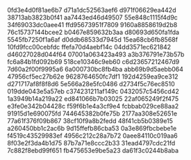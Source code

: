 0fd3e4d0f81ae6b7
d71a1dc52563aef6
d971f06629ea442d
38713ab3823b0f41
aa7443ed46d49507
55e848c1115f4d9c
34f69033dc0aee41
ffd95673951f7809
9160a8858619d2b8
76c15737144bcee2
b0467e859632b3aa
d80693d650fa1fda
5545fb7250f1a6af
d0ddb68533d7945d
15ea68cb6fb8568f
10fd9fcc00cebfdc
ffefa70d4aebf14c
04dd3571ec621842
d46027028d044f64
07001a063423a493
a3b376791e73b57b
fc6a84b1fd092b69
518ce10346c9eb60
c6d23657212467d9
7d60a2f00f9995a6
6a000730bc8fb4ba
abb69b9d5aebb064
47956cf5ec27b62e
9628764650fc7df1
192d4259ea9ce312
d271717af8f8f8d6
5e566a28e5fc0486
d2734f5c76ec8510
019dde043e5a57eb
c374231211af149c
0432057c5456cd42
1a3949b14a219a22
ed841066b7b03025
22af065249f2f475
e3fe0e342b04428c
f59f6b1e4a3cf9e4
fcbbab029ce88aa2
91915d1e690075fd
744645382b0fe75b
2177aa308e52651e
77a61f376f09b867
38cf10f9a8b2fedd
48f41cb5b0389e15
a260450bb1c2ac6b
9d15ffefb86cba53
0a3e869fbcbebe1e
f4519c43529983ef
4956c212c28a7b72
0aee84110c019aa6
8f03e2f3da4b1d75
87b7a71e8ccc2b33
31ead4797cdc21fd
7c882f8ebd99f651
fb475653e9be5a23
da61f3c0244b8aba
